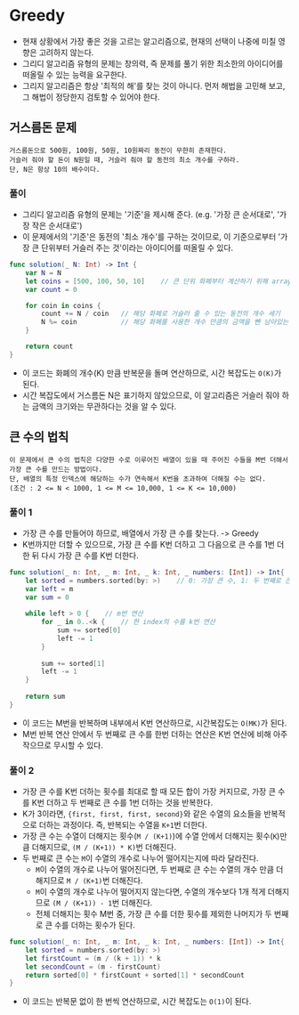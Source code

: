 # Greedy

- 현재 상황에서 가장 좋은 것을 고르는 알고리즘으로, 현재의 선택이 나중에 미칠 영향은 고려하지 않는다.
- 그리디 알고리즘 유형의 문제는 창의력, 즉 문제를 풀기 위한 최소한의 아이디어를 떠올릴 수 있는 능력을 요구한다.
- 그리지 알고리즘은 항상 '최적의 해'를 찾는 것이 아니다. 먼저 해법을 고민해 보고, 그 해법이 정당한지 검토할 수 있어야 한다.

## 거스름돈 문제

```
거스름돈으로 500원, 100원, 50원, 10원짜리 동전이 무한히 존재한다.
거슬러 줘야 할 돈이 N원일 때, 거슬러 줘야 할 동전의 최소 개수를 구하라.
단, N은 항상 10의 배수이다.
```

### 풀이

- 그리디 알고리즘 유형의 문제는 '기준'을 제시해 준다. (e.g. '가장 큰 순서대로', '가장 작은 순서대로')
- 이 문제에서의 '기준'은 동전의 '최소 개수'를 구하는 것이므로, 이 기준으로부터 '가장 큰 단위부터 거슬러 주는 것'이라는 아이디어를 떠올릴 수 있다.

```swift
func solution(_ N: Int) -> Int {
    var N = N
    let coins = [500, 100, 50, 10]    // 큰 단위 화폐부터 계산하기 위해 array에 단위가 큰 순서대로 넣었다
    var count = 0

    for coin in coins {
        count += N / coin   // 해당 화폐로 거슬러 줄 수 있는 동전의 개수 세기
        N %= coin           // 해당 화폐를 사용한 개수 만큼의 금액을 뺀 남아있는 금액 계산	
    }

    return count
}
```

- 이 코드는 화폐의 개수(K) 만큼 반복문을 돌며 연산하므로, 시간 복잡도는 `O(K)`가 된다.
- 시간 복잡도에서 거스름돈 N은 표기하지 않았으므로, 이 알고리즘은 거슬러 줘야 하는 금액의 크기와는 무관하다는 것을 알 수 있다.

## 큰 수의 법칙

```
이 문제에서 큰 수의 법칙은 다양한 수로 이루어진 배열이 있을 때 주어진 수들을 M번 더해서 가장 큰 수를 만드는 방법이다.
단, 배열의 특정 인덱스에 해당하는 수가 연속해서 K번을 초과하여 더해질 수는 없다.
(조건 : 2 <= N < 1000, 1 <= M <= 10,000, 1 <= K <= 10,000)
```

### 풀이 1

- 가장 큰 수를 만들어야 하므로, 배열에서 가장 큰 수를 찾는다. -> Greedy
- K번까지만 더할 수 있으므로, 가장 큰 수를 K번 더하고 그 다음으로 큰 수를 1번 더한 뒤 다시 가장 큰 수를 K번 더한다.

```swift
func solution(_ n: Int, _ m: Int, _ k: Int, _ numbers: [Int]) -> Int{
    let sorted = numbers.sorted(by: >)    // 0: 가장 큰 수, 1: 두 번째로 큰 수
    var left = m
    var sum = 0
    
    while left > 0 {    // m번 연산
        for _ in 0..<k {    // 한 index의 수를 k번 연산
            sum += sorted[0]
            left -= 1
        }
        
        sum += sorted[1]
        left -= 1
    }
    
    return sum
}
```

- 이 코드는 M번을 반복하며 내부에서 K번 연산하므로, 시간복잡도는 `O(MK)`가 된다.
- M번 반복 연산 안에서 두 번째로 큰 수를 한번 더하는 연산은 K번 연산에 비해 아주 작으므로 무시할 수 있다.

### 풀이 2

- 가장 큰 수를 K번 더하는 횟수를 최대로 할 때 모든 합이 가장 커지므로, 가장 큰 수를 K번 더하고 두 번째로 큰 수를 1번 더하는 것을 반복한다.
- K가 3이라면, `{first, first, first, second}`와 같은 수열의 요소들을 반복적으로 더하는 과정이다. 즉, 반복되는 수열을 `K+1`번 더한다.
- 가장 큰 수는 수열이 더해지는 횟수(`M / (K+1)`)에 수열 안에서 더해지는 횟수(`K`)만큼 더해지므로, `(M / (K+1)) * K)`번 더해진다.
- 두 번째로 큰 수는 `M`이 수열의 개수로 나누어 떨어지는지에 따라 달라진다.
  - `M`이 수열의 개수로 나누어 떨어진다면, 두 번째로 큰 수는 수열의 개수 만큼 더해지므로 `M / (K+1)`번 더해진다.
  - `M`이 수열의 개수로 나누어 떨어지지 않는다면, 수열의 개수보다 1개 적게 더해지므로 `(M / (K+1)) - 1`번 더해진다.
  - 전체 더해지는 횟수 M번 중, 가장 큰 수를 더한 횟수를 제외한 나머지가 두 번째로 큰 수를 더하는 횟수가 된다.

```swift
func solution(_ n: Int, _ m: Int, _ k: Int, _ numbers: [Int]) -> Int{
    let sorted = numbers.sorted(by: >)
    let firstCount = (m / (k + 1)) * k
    let secondCount = (m - firstCount)
    return sorted[0] * firstCount + sorted[1] * secondCount
}
```
- 이 코드는 반복문 없이 한 번씩 연산하므로, 시간 복잡도는 `O(1)`이 된다.
